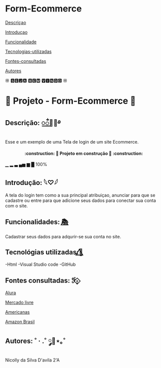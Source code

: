 # Form-Ecommerce 

[Descriçao](#descri%C3%A7ao)  

[Introduçao](#introdu%C3%A7ao)  

[Funcionalidade](#funcionalidade) 

[Tecnologias-utilizadas](#tecnologias-ultilizadas)  

[Fontes-consultadas](#fontes-consultadas)

[Autores](#autores)  

 ꕥ 🆂🅴🅹🅰 🅱🅴🅼 🆅🅸🅽🅳🅾 ꕥ

# 📧 Projeto - Form-Ecommerce 📧

## Descrição: ꯭ᬁ🌷💫࿔

 Esse e um exemplo de uma Tela de login de um site Ecommerce.

<h4 align="center">
    :construction: 🚧 Projeto em construção 🚧 :construction:
</h4>

▁ ▂ ▃ ▄▅ ▆ █ 100%

## Introdução: 𓆩♡𓆪

A tela do login tem como a sua principal atribuiçao, anunciar para que se cadastre ou entre para que adicione seus dados para conectar sua conta com o site.

## Funcionalidades: 📚⃤

Cadastrar seus dados para adqurir-se sua conta no site.

## Tecnológias utilizadas:🌺⃤

 -Html
 -Visual Studio code
 -GitHub

## Fontes consultadas: 𖥨ํ∘̥⃟

[Alura](https://www.alura.com.br/artigos/escrever-bom-readme)

[Mercado livre](https://www.mercadolivre.com.br/)

[Americanas](https://www.americanas.com.br/?utm_medium=buscappc&utm_source=google&utm_campaign=marca:acom%3Bmidia:buscappc%3Bformato:pla%3Bsubformato:pmax%3Bidcampanha:pmax_sup_3p_pa_2&epar=bp_pl_px_go_pmax_sup_3p_pa_2&opn=YSMESP&WT.srch=1&gclsrc=aw.ds&gclid=CjwKCAjwysipBhBXEiwApJOcu3WBmSNXDFaCsyRVYirvMz-mzvoq0jFMHYyCb1roYuEu-37Szbxt6xoCj4YQAvD_BwE)

[Amazon Brasil](https://www.amazon.com.br/?tag=hydrbrgk-20&hvadid=558683589546&hvpos=&hvexid=&hvnetw=g&hvrand=17857040358472100275&hvpone=&hvptwo=&hvqmt=e&hvdev=c&hvdvcmdl=&hvlocint=&hvlocphy=1001637&hvtargid=kwd-11510562736&ref=pd_sl_7ccjfsyv8t_e&gclid=CjwKCAjwv-2pBhB-EiwAtsQZFAURU4n4OIj2oSLBU0f_Ztnj1gMiZEE3HMhxHSjQbJXEmG_eRzshzRoCE94QAvD_BwE)



## Autores: ˚ · .˚ ༘🦋⋆｡˚

Nicolly da Silva D'avila 2'A